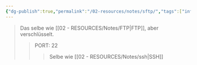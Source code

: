 ```yaml
---
{"dg-publish":true,"permalink":"/02-resources/notes/sftp/","tags":["informatik/netzwerk/protokoll"],"noteIcon":"","updated":"2025-09-10T16:35:34.714+02:00"}
---
```


>Das selbe wie [[02 - RESOURCES/Notes/FTP\|FTP]], aber verschlüsselt.
>>PORT: 22
>>>Selbe wie [[02 - RESOURCES/Notes/ssh\|SSH]]